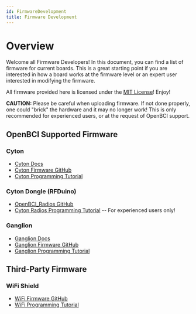 ```yaml
---
id: FirmwareDevelopment
title: Firmware Development
---
```

# Overview

Welcome all Firmware Developers! In this document, you can find a list of firmware for current boards. This is a great starting point if you are interested in how a board works at the firmware level or an expert user interested in modifying the firmware.

All firmware provided here is licensed under the [MIT License](https://opensource.org/licenses/MIT)! Enjoy!

**CAUTION:** Please be careful when uploading firmware. If not done properly, one could "brick" the hardware and it may no longer work! This is only recommended for experienced users, or at the request of OpenBCI support.

## OpenBCI Supported Firmware

### Cyton
- [Cyton Docs](docs/02Cyton/01-CytonBoard.md)
- [Cyton Firmware GitHub](https://github.com/OpenBCI/OpenBCI_Cyton_Library)
- [Cyton Programming Tutorial](02Cyton/05-Cyton_Board_Programming_Tutorial.md)

### Cyton Dongle (RFDuino)
- [OpenBCI_Radios GitHub](https://github.com/OpenBCI/OpenBCI_Radios)
- [Cyton Radios Programming Tutorial](02Cyton/06-Cyton_Radios_Programming_Tutorial.md) -- For experienced users only!

### Ganglion
- [Ganglion Docs](docs/03Ganglion/01-GanglionBoard.md)
- [Ganglion Firmware GitHub](https://github.com/OpenBCI/OpenBCI_Ganglion_Library)
- [Ganglion Programming Tutorial](03Ganglion/09-Ganglion_Programming_Tutorial.md)

## Third-Party Firmware

### WiFi Shield 
- [WiFi Firmware GitHub](https://github.com/OpenBCI/OpenBCI_WIFI)
- [WiFi Programming Tutorial](05ThirdParty/03-WiFiShield/12-Wifi_Programming_Tutorial.md)